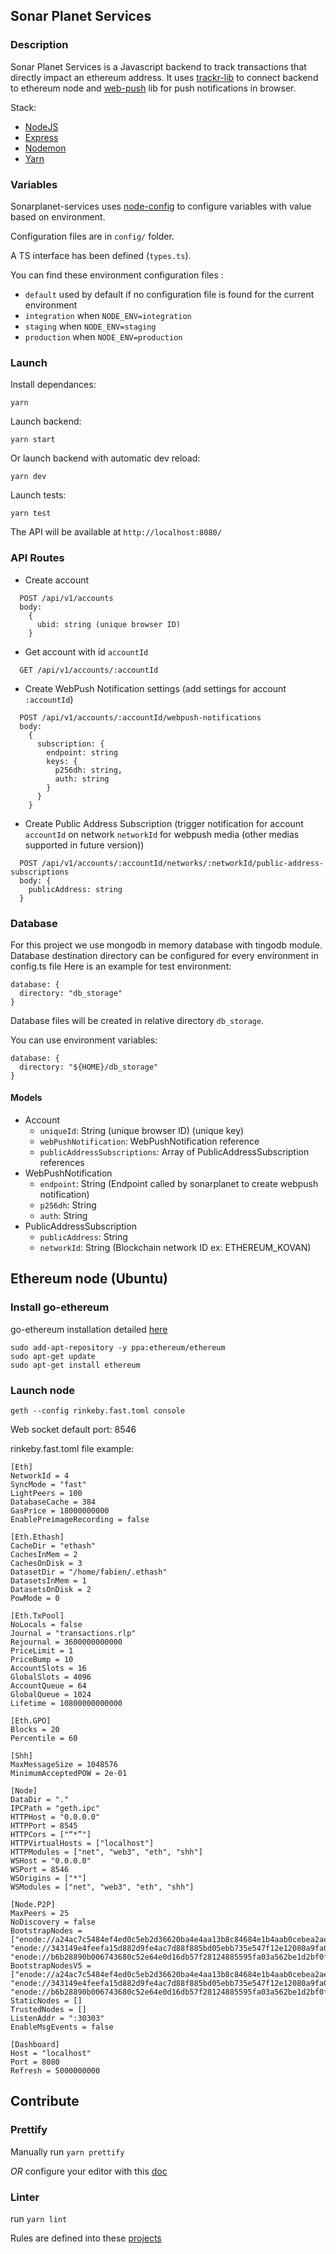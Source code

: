 ## Sonar Planet Services

### Description

Sonar Planet Services is a Javascript backend to track transactions that directly impact an ethereum address. It uses [trackr-lib](https://github.com/sonarplanet/trackr-lib) to connect backend to ethereum node and [web-push](https://github.com/web-push-libs/web-push) lib for push notifications in browser.

Stack:

* [NodeJS](https://nodejs.org)
* [Express](https://github.com/expressjs/express)
* [Nodemon](https://github.com/remy/nodemon/)
* [Yarn](https://yarnpkg.com)

### Variables

Sonarplanet-services uses [node-config](https://github.com/lorenwest/node-config) to configure variables with value based on environment.

Configuration files are in `config/` folder.

A TS interface has been defined (`types.ts`).

You can find these environment configuration files :

* `default` used by default if no configuration file is found for the current environment
* `integration` when `NODE_ENV=integration`
* `staging` when `NODE_ENV=staging`
* `production` when `NODE_ENV=production`

### Launch

Install dependances:

```
yarn
```

Launch backend:

```
yarn start
```

Or launch backend with automatic dev reload:

```
yarn dev
```


Launch tests:
```
yarn test
```

The API will be available at `http://localhost:8080/`

### API Routes
- Create account
```
  POST /api/v1/accounts
  body: 
    {
      ubid: string (unique browser ID)
    }
```
- Get account with id ```accountId```
```
  GET /api/v1/accounts/:accountId
```
- Create WebPush Notification settings (add settings for account ```:accountId```)
```
  POST /api/v1/accounts/:accountId/webpush-notifications
  body:
    {
      subscription: {
        endpoint: string
        keys: {
          p256dh: string,
          auth: string
        }
      }
    }
```
- Create Public Address Subscription (trigger notification for account ```accountId``` on network ```networkId``` for webpush media (other medias supported in future version))
```
  POST /api/v1/accounts/:accountId/networks/:networkId/public-address-subscriptions
  body: {
    publicAddress: string
  }
```

### Database
For this project we use mongodb in memory database with tingodb module. Database destination directory can be configured for every environment in config.ts file
Here is an example for test environment:
```
database: {
  directory: "db_storage"
}
```
Database files will be created in relative directory ```db_storage```.

You can use environment variables:
```
database: {
  directory: "${HOME}/db_storage"
}
```

#### Models
- Account
  - ```uniqueId```: String (unique browser ID) (unique key)
  - ```webPushNotification```: WebPushNotification reference
  - ```publicAddressSubscriptions```: Array of PublicAddressSubscription references 
- WebPushNotification
  - ```endpoint```: String (Endpoint called by sonarplanet to create webpush notification)
  - ```p256dh```: String
  - ```auth```: String
- PublicAddressSubscription
  - ```publicAddress```: String
  - ```networkId```: String (Blockchain network ID ex: ETHEREUM_KOVAN)

## Ethereum node (Ubuntu)

### Install go-ethereum

go-ethereum installation detailed [here](https://github.com/ethereum/go-ethereum)

```
sudo add-apt-repository -y ppa:ethereum/ethereum
sudo apt-get update
sudo apt-get install ethereum
```

### Launch node

```
geth --config rinkeby.fast.toml console
```

Web socket default port: 8546

rinkeby.fast.toml file example:

```
[Eth]
NetworkId = 4
SyncMode = "fast"
LightPeers = 100
DatabaseCache = 384
GasPrice = 18000000000
EnablePreimageRecording = false

[Eth.Ethash]
CacheDir = "ethash"
CachesInMem = 2
CachesOnDisk = 3
DatasetDir = "/home/fabien/.ethash"
DatasetsInMem = 1
DatasetsOnDisk = 2
PowMode = 0

[Eth.TxPool]
NoLocals = false
Journal = "transactions.rlp"
Rejournal = 3600000000000
PriceLimit = 1
PriceBump = 10
AccountSlots = 16
GlobalSlots = 4096
AccountQueue = 64
GlobalQueue = 1024
Lifetime = 10800000000000

[Eth.GPO]
Blocks = 20
Percentile = 60

[Shh]
MaxMessageSize = 1048576
MinimumAcceptedPOW = 2e-01

[Node]
DataDir = "."
IPCPath = "geth.ipc"
HTTPHost = "0.0.0.0"
HTTPPort = 8545
HTTPCors = ["“*”"]
HTTPVirtualHosts = ["localhost"]
HTTPModules = ["net", "web3", "eth", "shh"]
WSHost = "0.0.0.0"
WSPort = 8546
WSOrigins = ["*"]
WSModules = ["net", "web3", "eth", "shh"]

[Node.P2P]
MaxPeers = 25
NoDiscovery = false
BootstrapNodes = ["enode://a24ac7c5484ef4ed0c5eb2d36620ba4e4aa13b8c84684e1b4aab0cebea2ae45cb4d375b77eab56516d34bfbd3c1a833fc51296ff084b770b94fb9028c4d25ccf@52.169.42.101:30303", "enode://343149e4feefa15d882d9fe4ac7d88f885bd05ebb735e547f12e12080a9fa07c8014ca6fd7f373123488102fe5e34111f8509cf0b7de3f5b44339c9f25e87cb8@52.3.158.184:30303", "enode://b6b28890b006743680c52e64e0d16db57f28124885595fa03a562be1d2bf0f3a1da297d56b13da25fb992888fd556d4c1a27b1f39d531bde7de1921c90061cc6@159.89.28.211:30303"]
BootstrapNodesV5 = ["enode://a24ac7c5484ef4ed0c5eb2d36620ba4e4aa13b8c84684e1b4aab0cebea2ae45cb4d375b77eab56516d34bfbd3c1a833fc51296ff084b770b94fb9028c4d25ccf@52.169.42.101:30303", "enode://343149e4feefa15d882d9fe4ac7d88f885bd05ebb735e547f12e12080a9fa07c8014ca6fd7f373123488102fe5e34111f8509cf0b7de3f5b44339c9f25e87cb8@52.3.158.184:30303", "enode://b6b28890b006743680c52e64e0d16db57f28124885595fa03a562be1d2bf0f3a1da297d56b13da25fb992888fd556d4c1a27b1f39d531bde7de1921c90061cc6@159.89.28.211:30303"]
StaticNodes = []
TrustedNodes = []
ListenAddr = ":30303"
EnableMsgEvents = false

[Dashboard]
Host = "localhost"
Port = 8080
Refresh = 5000000000
```

## Contribute

### Prettify 

Manually run `yarn prettify`

*OR* configure your editor with this [doc](https://prettier.io/docs/en/editors.html#visual-studio-code)

### Linter

run `yarn lint`

Rules are defined into these [projects](https://github.com/blakeembrey/tslint-config-standard#rules)